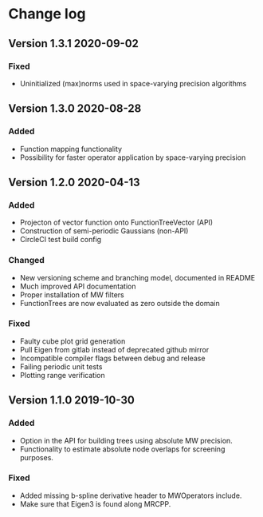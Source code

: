 # Change log

## Version 1.3.1 2020-09-02

### Fixed

- Uninitialized (max)norms used in space-varying precision algorithms


## Version 1.3.0 2020-08-28

### Added

- Function mapping functionality
- Possibility for faster operator application by space-varying precision


## Version 1.2.0 2020-04-13

### Added

- Projecton of vector function onto FunctionTreeVector (API)
- Construction of semi-periodic Gaussians (non-API)
- CircleCI test build config

### Changed

- New versioning scheme and branching model, documented in README
- Much improved API documentation
- Proper installation of MW filters
- FunctionTrees are now evaluated as zero outside the domain

### Fixed

- Faulty cube plot grid generation
- Pull Eigen from gitlab instead of deprecated github mirror
- Incompatible compiler flags between debug and release
- Failing periodic unit tests
- Plotting range verification


## Version 1.1.0 2019-10-30

### Added

- Option in the API for building trees using absolute MW precision.
- Functionality to estimate absolute node overlaps for screening purposes.

### Fixed

- Added missing b-spline derivative header to MWOperators include.
- Make sure that Eigen3 is found along MRCPP.
